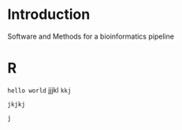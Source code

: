 # Introduction
Software and Methods for a bioinformatics pipeline


# R

`
hello world
`
jjjkl `kkj` 

```
jkjkj
```
`
j
`


